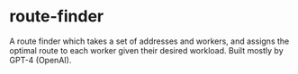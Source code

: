 # route-finder
A route finder which takes a set of addresses and workers, and assigns the optimal route to each worker given their desired workload. Built mostly by GPT-4 (OpenAI).
